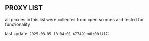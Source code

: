 ## PROXY LIST

all proxies in this list were collected from open sources and tested for functionality

last update: `2025-03-05 13:04:01.677491+00:00` UTC